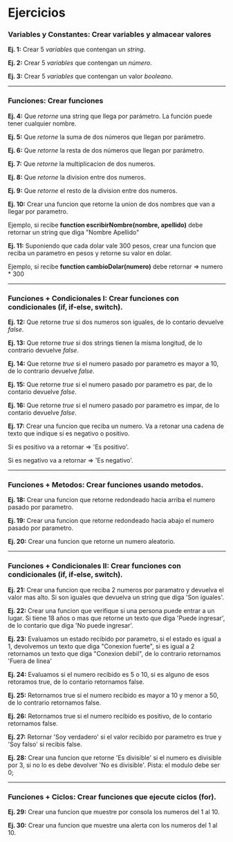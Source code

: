 # Ejercicios

### **Variables y Constantes:** Crear variables y almacear valores

**Ej. 1:** Crear 5 _variables_ que contengan un _string_.

**Ej. 2:** Crear 5 _variables_ que contengan un _número_.

**Ej. 3:** Crear 5 _variables_ que contengan un valor _booleano_.

<hr>

### **Funciones:** Crear funciones

**Ej. 4:** Que _retorne_ una string que llega por parámetro. La función puede tener cualquier nombre.

**Ej. 5:** Que _retorne_ la suma de dos números que llegan por parámetro.

**Ej. 6:** Que _retorne_ la resta de dos números que llegan por parámetro.

**Ej. 7:** Que _retorne_ la multiplicacion de dos numeros.

**Ej. 8:** Que _retorne_ la division entre dos numeros.

**Ej. 9:** Que _retorne_ el resto de la division entre dos numeros.

**Ej. 10:** Crear una funcion que retorne la union de dos nombres que van a llegar por parametro.

Ejemplo, si recibe **function escribirNombre(nombre, apellido)** debe retornar un string que diga "Nombre Apellido"

**Ej. 11:** Suponiendo que cada dolar vale 300 pesos, crear una funcion que reciba un parametro en pesos y retorne su valor en dolar.

Ejemplo, si recibe **function cambioDolar(numero)** debe retornar => numero \* 300

<hr>

### **Funciones + Condicionales I:** Crear funciones con condicionales (if, if-else, switch).

**Ej. 12:** Que retorne _true_ si dos numeros son iguales, de lo contario devuelve _false_.

**Ej. 13:** Que retorne _true_ si dos strings tienen la misma longitud, de lo contrario devuelve _false_.

**Ej. 14:** Que retorne _true_ si el numero pasado por parametro es mayor a 10, de lo contrario devuelve _false_.

**Ej. 15:** Que retorne _true_ si el numero pasado por parametro es par, de lo contario devuelve _false_.

**Ej. 16:** Que retorne _true_ si el numero pasado por parametro es impar, de lo contario devuelve _false_.

**Ej. 17:** Crear una funcion que reciba un numero. Va a retonar una cadena de texto que indique si es negativo o positivo.

Si es positivo va a retornar => 'Es positivo'.

Si es negativo va a retornar => 'Es negativo'.

<hr>

### **Funciones + Metodos:** Crear funciones usando metodos.

**Ej. 18:** Crear una funcion que retorne redondeado hacia arriba el numero pasado por parametro.

**Ej. 19:** Crear una funcion que retorne redondeado hacia abajo el numero pasado por parametro.

**Ej. 20:** Crear una funcion que retorne un numero aleatorio.

<hr>

### **Funciones + Condicionales II:** Crear funciones con condicionales (if, if-else, switch).

**Ej. 21:** Crear una funcion que reciba 2 numeros por paramatro y devuelva el valor mas alto. Si son iguales que devuelva un string que diga 'Son iguales'.

**Ej. 22:** Crear una funcion que verifique si una persona puede entrar a un lugar. Si tiene 18 años o mas que retorne un texto que diga 'Puede ingresar', de lo contario que diga 'No puede ingresar'.

**Ej. 23:** Evaluamos un estado recibido por parametro, si el estado es igual a 1, devolvemos un texto que diga "Conexion fuerte", si es igual a 2 retornamos un texto que diga "Conexion debil", de lo contrario retornamos 'Fuera de linea'

**Ej. 24:** Evaluamos si el numero recibido es 5 o 10, si es alguno de esos retoramos true, de lo contario retornamos false.

**Ej. 25:** Retornamos true si el numero recibido es mayor a 10 y menor a 50, de lo contrario retornamos false.

**Ej. 26:** Retornamos true si el numero recibido es positivo, de lo contario retornamos false.

**Ej. 27:** Retornar 'Soy verdadero' si el valor recibido por parametro es true y 'Soy falso' si recibis false.

**Ej. 28:** Crear una funcion que retorne 'Es divisible' si el numero es divisible por 3, si no lo es debe devolver 'No es divisible'. Pista: el modulo debe ser 0;

<hr>

### **Funciones + Ciclos:** Crear funciones que ejecute ciclos (for).

**Ej. 29:** Crear una funcion que muestre por consola los numeros del 1 al 10.

**Ej. 30:** Crear una funcion que muestre una alerta con los numeros del 1 al 10.
